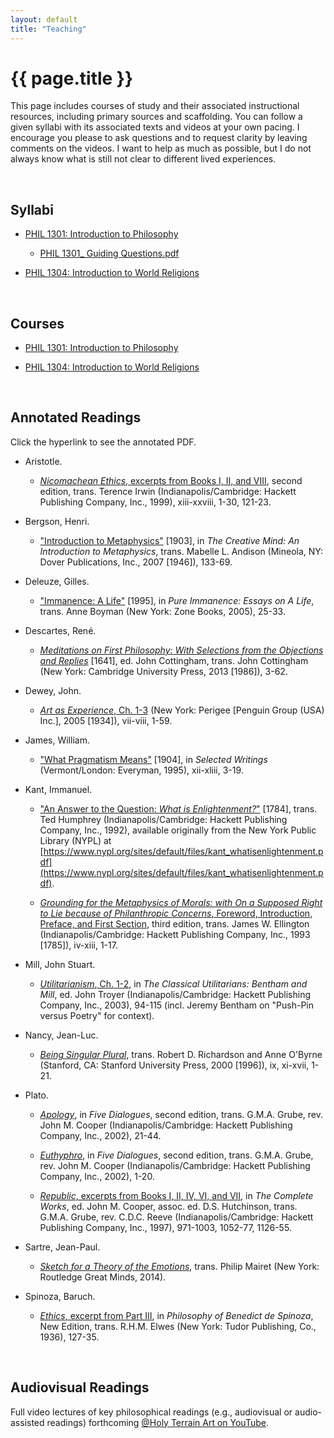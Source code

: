 ```yaml
---
layout: default
title: "Teaching"
---
```


# {{ page.title }}


This page includes courses of study and their associated instructional resources, including primary sources and scaffolding. You can follow a given syllabi with its associated texts and videos at your own pacing. I encourage you please to ask questions and to request clarity by leaving comments on the videos. I want to help as much as possible, but I do not always know what is still not clear to different lived experiences.

<br>


## Syllabi

* [PHIL 1301: Introduction to Philosophy](/assets/pdfs/hillj-phil-1301-syllabus.pdf)

    * [PHIL 1301_ Guiding Questions.pdf](/assets/pdfs/hillj-phil-1301-guiding-questions.pdf)

* [PHIL 1304: Introduction to World Religions](/assets/pdfs/hillj-phil-1304-syllabus.pdf)

<br>


## Courses

* [PHIL 1301: Introduction to Philosophy](/teaching/phil-1301)

* [PHIL 1304: Introduction to World Religions](/teaching/phil-1304)

<br>


## Annotated Readings

Click the hyperlink to see the annotated PDF.

* Aristotle.

    * [*Nicomachean Ethics*, excerpts from Books I, II, and VIII](/assets/pdfs/annotations/aristotle-nicomachean-ethics-hillj-annotations.pdf), second edition, trans. Terence Irwin (Indianapolis/Cambridge: Hackett Publishing Company, Inc., 1999), xiii-xxviii, 1-30, 121-23.

* Bergson, Henri.

    * ["Introduction to Metaphysics"](/assets/pdfs/annotations/bergson-intro-metaphysics-hillj-annotations.pdf) [1903], in *The Creative Mind: An Introduction to Metaphysics*, trans. Mabelle L. Andison (Mineola, NY: Dover Publications, Inc., 2007 [1946]), 133-69.

* Deleuze, Gilles.

    * ["Immanence: A Life"](/assets/pdfs/annotations/deleuze-immanence-a-life-hillj-annotations.pdf) [1995], in *Pure Immanence: Essays on A Life*, trans. Anne Boyman (New York: Zone Books, 2005), 25-33.

* Descartes, René.

    * [*Meditations on First Philosophy: With Selections from the Objections and Replies*](/assets/pdfs/annotations/descartes-meditations-on-first-philosophy-hillj-annotations.pdf) [1641], ed. John Cottingham, trans. John Cottingham (New York: Cambridge University Press, 2013 [1986]), 3-62.

* Dewey, John.

    * [*Art as Experience*, Ch. 1-3](/assets/pdfs/annotations/dewey-art-as-experience-hillj-annotations.pdf) (New York: Perigee [Penguin Group (USA) Inc.], 2005 [1934]), vii-viii, 1-59.

* James, William.

    * ["What Pragmatism Means"](/assets/pdfs/annotations/james-what-pragmatism-means-hillj-annotations.pdf) [1904], in *Selected Writings* (Vermont/London: Everyman, 1995), xii-xliii, 3-19.

* Kant, Immanuel.

    * ["An Answer to the Question: *What is Enlightenment?*"](/assets/pdfs/annotations/kant-enlightenment-hillj-annotations.pdf) [1784], trans. Ted Humphrey (Indianapolis/Cambridge: Hackett Publishing Company, Inc., 1992), available originally from the New York Public Library (NYPL) at [https://www.nypl.org/sites/default/files/kant_whatisenlightenment.pdf](https://www.nypl.org/sites/default/files/kant_whatisenlightenment.pdf).

    * [*Grounding for the Metaphysics of Morals: with On a Supposed Right to Lie because of Philanthropic Concerns*, Foreword, Introduction, Preface, and First Section](/assets/pdfs/annotations/kant-grounding-hillj-annotations.pdf), third edition, trans. James W. Ellington (Indianapolis/Cambridge: Hackett Publishing Company, Inc., 1993 [1785]), iv-xiii, 1-17.

* Mill, John Stuart.

    * [*Utilitarianism*, Ch. 1-2](/assets/pdfs/annotations/mill-utilitarianism-hillj-annotations.pdf), in *The Classical Utilitarians: Bentham and Mill*, ed. John Troyer (Indianapolis/Cambridge: Hackett Publishing Company, Inc., 2003), 94-115 (incl. Jeremy Bentham on "Push-Pin versus Poetry" for context).

* Nancy, Jean-Luc.

    * [*Being Singular Plural*](/assets/pdfs/annotations/nancy-being-singular-plural-hillj-annotations.pdf), trans. Robert D. Richardson and Anne O'Byrne (Stanford, CA: Stanford University Press, 2000 [1996]), ix, xi-xvii, 1-21.

<!---
    * ["Of Divine Places."](/assets/pdfs/annotations/nancy-of-divine-places-hillj-annotations.pdf) [1986], in *The Inoperative Community*, trans. Michael Holland (Minneapolis, MN: University of Minnesota Press, 1991), 110-50.
-->

* Plato.

    * [*Apology*](/assets/pdfs/annotations/plato-apology-hillj-annotations.pdf), in *Five Dialogues*, second edition, trans. G.M.A. Grube, rev. John M. Cooper (Indianapolis/Cambridge: Hackett Publishing Company, Inc., 2002), 21-44.

    * [*Euthyphro*](/assets/pdfs/annotations/plato-euthyphro-hillj-annotations.pdf), in *Five Dialogues*, second edition, trans. G.M.A. Grube, rev. John M. Cooper (Indianapolis/Cambridge: Hackett Publishing Company, Inc., 2002), 1-20.

    * [*Republic*, excerpts from Books I, II, IV, VI, and VII](/assets/pdfs/annotations/plato-republic-hillj-annotations.pdf), in *The Complete Works*, ed. John M. Cooper, assoc. ed. D.S. Hutchinson, trans. G.M.A. Grube, rev. C.D.C. Reeve (Indianapolis/Cambridge: Hackett Publishing Company, Inc., 1997), 971-1003, 1052-77, 1126-55.

* Sartre, Jean-Paul.

    * [*Sketch for a Theory of the Emotions*](/assets/pdfs/annotations/sartre-sketch-theory-emotions-hillj-annotations.pdf), trans. Philip Mairet (New York: Routledge Great Minds, 2014).

* Spinoza, Baruch.

    * [*Ethics*, excerpt from Part III](/assets/pdfs/annotations/spinoza-ethics-hillj-annotations.pdf), in *Philosophy of Benedict de Spinoza*, New Edition, trans. R.H.M. Elwes (New York: Tudor Publishing, Co., 1936), 127-35.

<br>


## Audiovisual Readings

Full video lectures of key philosophical readings (e.g., audiovisual or audio-assisted readings) forthcoming [@Holy Terrain Art on YouTube](https://www.YouTube.com/@HolyTerrainArt/).
